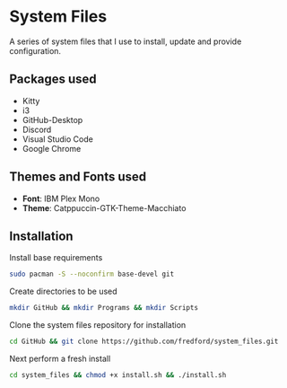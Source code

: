 # System Files
 A series of system files that I use to install, update and provide configuration.


## Packages used

- Kitty
- i3
- GitHub-Desktop
- Discord
- Visual Studio Code
- Google Chrome

## Themes and Fonts used

- **Font**: IBM Plex Mono
- **Theme**: Catppuccin-GTK-Theme-Macchiato

## Installation

Install base requirements
```bash
sudo pacman -S --noconfirm base-devel git
```
Create directories to be used
```bash
mkdir GitHub && mkdir Programs && mkdir Scripts
```
Clone the system files repository for installation
```bash
cd GitHub && git clone https://github.com/fredford/system_files.git
```
Next perform a fresh install
```bash
cd system_files && chmod +x install.sh && ./install.sh
```